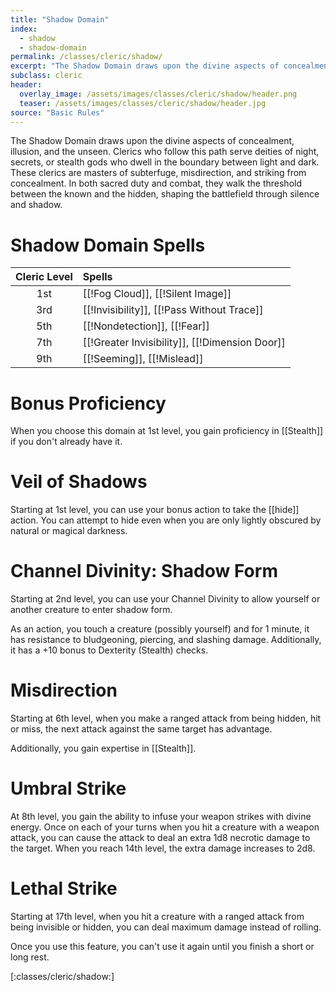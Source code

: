 ```yaml
---
title: "Shadow Domain"
index:
  - shadow
  - shadow-domain
permalink: /classes/cleric/shadow/
excerpt: "The Shadow Domain draws upon the divine aspects of concealment, illusion, and the unseen."
subclass: cleric
header:
  overlay_image: /assets/images/classes/cleric/shadow/header.png
  teaser: /assets/images/classes/cleric/shadow/header.jpg
source: "Basic Rules"
---
```

The Shadow Domain draws upon the divine aspects of concealment, illusion, and the unseen. Clerics who follow this path serve deities of night, secrets, or stealth gods who dwell in the boundary between light and dark. These clerics are masters of subterfuge, misdirection, and striking from concealment. In both sacred duty and combat, they walk the threshold between the known and the hidden, shaping the battlefield through silence and shadow.

# Shadow Domain Spells

| Cleric Level | Spells                              |
| :----------: | :---------------------------------- |
| 1st | [[!Fog Cloud]], [[!Silent Image]]                   |
| 3rd | [[!Invisibility]], [[!Pass Without Trace]] |
| 5th |	[[!Nondetection]], [[!Fear]]             |
| 7th | [[!Greater Invisibility]], [[!Dimension Door]]        |
| 9th | [[!Seeming]], [[!Mislead]]         |

# Bonus Proficiency
When you choose this domain at 1st level, you gain proficiency in [[Stealth]] if you don't already have it.

# Veil of Shadows
Starting at 1st level, you can use your bonus action to take the [[hide]] action. You can attempt to hide even when you are only lightly obscured by natural or magical darkness.

# Channel Divinity: Shadow Form
Starting at 2nd level, you can use your Channel Divinity to allow yourself or another creature to enter shadow form.

As an action, you touch a creature (possibly yourself) and for 1 minute, it has resistance to bludgeoning, piercing, and slashing damage. Additionally, it has a +10 bonus to Dexterity (Stealth) checks.

# Misdirection 
Starting at 6th level, when you make a ranged attack from being hidden, hit or miss, the next attack against the same target has advantage. 

Additionally, you gain expertise in [[Stealth]].

# Umbral Strike
At 8th level, you gain the ability to infuse your weapon strikes with divine energy. Once on each of your turns when you hit a creature with a weapon attack, you can cause the attack to deal an extra 1d8 necrotic damage to the target. When you reach 14th level, the extra damage increases to 2d8.

# Lethal Strike
Starting at 17th level, when you hit a creature with a ranged attack from being invisible or hidden, you can deal maximum damage instead of rolling.

Once you use this feature, you can't use it again until you finish a short or long rest.

[:classes/cleric/shadow:]
